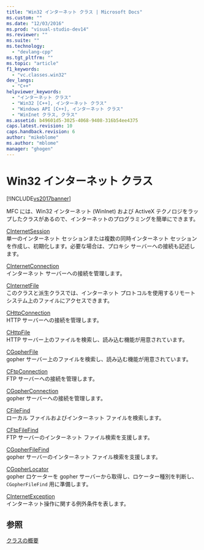 ```yaml
---
title: "Win32 インターネット クラス | Microsoft Docs"
ms.custom: ""
ms.date: "12/03/2016"
ms.prod: "visual-studio-dev14"
ms.reviewer: ""
ms.suite: ""
ms.technology: 
  - "devlang-cpp"
ms.tgt_pltfrm: ""
ms.topic: "article"
f1_keywords: 
  - "vc.classes.win32"
dev_langs: 
  - "C++"
helpviewer_keywords: 
  - "インターネット クラス"
  - "Win32 [C++], インターネット クラス"
  - "Windows API [C++], インターネット クラス"
  - "WinInet クラス, クラス"
ms.assetid: b49601d5-3025-4068-9408-316b54ee4375
caps.latest.revision: 10
caps.handback.revision: 6
author: "mikeblome"
ms.author: "mblome"
manager: "ghogen"
---
```

# Win32 インターネット クラス
[!INCLUDE[vs2017banner](../assembler/inline/includes/vs2017banner.md)]

MFC には、Win32 インターネット \(WinInet\) および ActiveX テクノロジをラップしたクラスがあるので、インターネットのプログラミングを簡単にできます。  
  
 [CInternetSession](../Topic/CInternetSession%20Class.md)  
 単一のインターネット セッションまたは複数の同時インターネット セッションを作成し、初期化します。必要な場合は、プロキシ サーバーへの接続も記述します。  
  
 [CInternetConnection](../Topic/CInternetConnection%20Class.md)  
 インターネット サーバーへの接続を管理します。  
  
 [CInternetFile](../mfc/reference/cinternetfile-class.md)  
 このクラスと派生クラスでは、インターネット プロトコルを使用するリモート システム上のファイルにアクセスできます。  
  
 [CHttpConnection](../mfc/reference/chttpconnection-class.md)  
 HTTP サーバーへの接続を管理します。  
  
 [CHttpFile](../Topic/CHttpFile%20Class.md)  
 HTTP サーバー上のファイルを検索し、読み込む機能が用意されています。  
  
 [CGopherFile](../mfc/reference/cgopherfile-class.md)  
 gopher サーバー上のファイルを検索し、読み込む機能が用意されています。  
  
 [CFtpConnection](../mfc/reference/cftpconnection-class.md)  
 FTP サーバーへの接続を管理します。  
  
 [CGopherConnection](../mfc/reference/cgopherconnection-class.md)  
 gopher サーバーへの接続を管理します。  
  
 [CFileFind](../mfc/reference/cfilefind-class.md)  
 ローカル ファイルおよびインターネット ファイルを検索します。  
  
 [CFtpFileFind](../Topic/CFtpFileFind%20Class.md)  
 FTP サーバーのインターネット ファイル検索を支援します。  
  
 [CGopherFileFind](../mfc/reference/cgopherfilefind-class.md)  
 gopher サーバーのインターネット ファイル検索を支援します。  
  
 [CGopherLocator](../Topic/CGopherLocator%20Class.md)  
 gopher ロケーターを gopher サーバーから取得し、ロケーター種別を判断し、`CGopherFileFind` 用に準備します。  
  
 [CInternetException](../mfc/reference/cinternetexception-class.md)  
 インターネット操作に関する例外条件を表します。  
  
## 参照  
 [クラスの概要](../mfc/class-library-overview.md)
